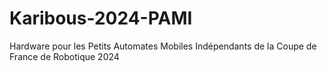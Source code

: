 # Karibous-2024-PAMI
Hardware pour les Petits Automates Mobiles Indépendants de la Coupe de France de Robotique 2024
